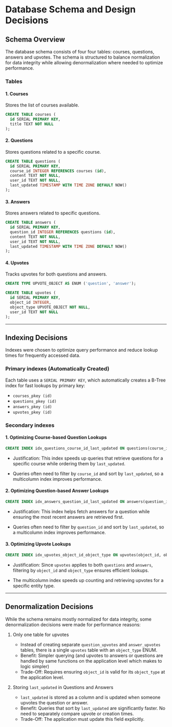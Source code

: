 # Database Schema and Design Decisions

## Schema Overview
The database schema consists of four four tables: courses, questions, answers and upvotes. The schema is structured to balance normalization for data integrity while allowing denormalization where needed to optimize performance.

### Tables

#### 1. Courses
Stores the list of courses available.
```sql
CREATE TABLE courses (
  id SERIAL PRIMARY KEY,
  title TEXT NOT NULL
);
```

#### 2. Questions
Stores questions related to a specific course.
```sql
CREATE TABLE questions (
  id SERIAL PRIMARY KEY,
  course_id INTEGER REFERENCES courses (id),
  content TEXT NOT NULL,
  user_id TEXT NOT NULL,
  last_updated TIMESTAMP WITH TIME ZONE DEFAULT NOW()
);
```

#### 3. Answers
Stores answers related to specific questions.
```sql
CREATE TABLE answers (
  id SERIAL PRIMARY KEY,
  question_id INTEGER REFERENCES questions (id),
  content TEXT NOT NULL,
  user_id TEXT NOT NULL,
  last_updated TIMESTAMP WITH TIME ZONE DEFAULT NOW()
);
```

#### 4. Upvotes
Tracks upvotes for both questions and answers.
```sql
CREATE TYPE UPVOTE_OBJECT AS ENUM ('question', 'answer');

CREATE TABLE upvotes (
  id SERIAL PRIMARY KEY,
  object_id INTEGER,
  object_type UPVOTE_OBJECT NOT NULL,
  user_id TEXT NOT NULL
);
```

---

## Indexing Decisions
Indexes were  chosen to optimize query performance and reduce lookup times for frequently accessed data.

### Primary indexes (Automatically Created)
Each table uses a `SERIAL PRIMARY KEY`, which automatically creates a B-Tree index for fast lookups by primary key:
- `courses_pkey (id)`
- `questions_pkey (id)`
- `answers_pkey (id)`
- `upvotes_pkey (id)`

### Secondary indexes

#### 1. Optimizing Course-based Question Lookups
```sql
CREATE INDEX idx_questions_course_id_last_updated ON questions(course_id, last_updated);
```
- Justification: This index speeds up queries that retrieve questions for a specific course while ordering them by `last_updated`.

- Queries often need to filter by `course_id` and sort by `last_updated`, so a multicolumn index improves performance.

#### 2. Optimizing Question-based Answer Lookups
```sql
CREATE INDEX idx_answers_question_id_last_updated ON answers(question_id, last_updated);
```
- Justification: This index helps fetch answers for a question while ensuring the most recent answers are retrieved first.

- Queries often need to filter by `question_id` and sort by `last_updated`, so a multicolumn index improves performance.

#### 3. Optimizing Upvote Lookups
```sql
CREATE INDEX idx_upvotes_object_id_object_type ON upvotes(object_id, object_type);
```
- Justification: Since `upvotes` applies to both `questions` and `answers`, filtering by `object_id` and `object_type` ensures efficient lookups.

- The multicolumn index speeds up counting and retrieving upvotes for a specific entity type.

---

## Denormalization Decisions

While the schema remains mostly normalized for data integrity, some denormalization decisions were made for performance reasons:

1. Only one table for upvotes
   - Instead of creating separate `question_upvotes` and `answer_upvotes` tables, there is a single `upvotes` table with an `object_type` ENUM.
   - Benefit: Simpler querying (and upvotes to answers or questions are handled by same functions on the application level which makes to logic simpler)
   - Trade-Off: Requires ensuring `object_id` is valid for its `object_type` at the application level.

2. Storing `last_updated` in Questions and Answers
   - `last_updated` is stored as a column and is updated when someone upvotes the question or answer.
   - Benefit: Queries that sort by `last_updated` are significantly faster. No need to separately compare upvote or creation times.
   - Trade-Off: The application must update this field explicitly.

